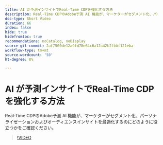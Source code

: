 ```yaml
---
title: AI が予測インサイトでReal-Time CDPを強化する方法
description: Real-Time CDPのAdobe予測 AI 機能が、マーケターがセグメント化、パーソナライゼーションおよびオーディエンスインサイトを最適化するのにどのように役立つかをご確認ください。
doc-type: Short Video
duration: 66
index: false
hide: true
hidefromtoc: true
recommendations: noCatalog, noDisplay
source-git-commit: 2af7500de12a9fd78e64c6a12a42b2fbbf121eba
workflow-type: tm+mt
source-wordcount: '50'
ht-degree: 0%

---
```



# AI が予測インサイトでReal-Time CDPを強化する方法

Real-Time CDPのAdobe予測 AI 機能が、マーケターがセグメント化、パーソナライゼーションおよびオーディエンスインサイトを最適化するのにどのように役立つかをご確認ください。

<!-- 85_OS512_3442427_65_how-ai-enhances-realtime-cdp-with-predictive-insights -->
>[!VIDEO](https://video.tv.adobe.com/v/3458200/?learn=on&enablevpops=true)
